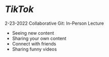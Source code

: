 # *TikTok*
2-23-2022 Collaborative Git: In-Person Lecture
- Seeing new content
- Sharing your own content  
- Connect with friends
- Sharing funny videos 

